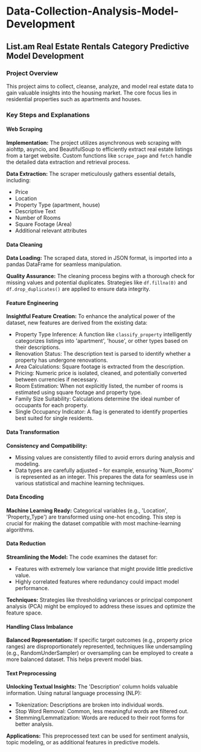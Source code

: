 # Data-Collection-Analysis-Model-Development

## List.am Real Estate Rentals Category Predictive Model Development

### Project Overview

This project aims to collect, cleanse, analyze, and model real estate data to gain valuable insights into the housing market. The core focus lies in residential properties such as apartments and houses.

### Key Steps and Explanations

#### Web Scraping

**Implementation:** The project utilizes asynchronous web scraping with aiohttp, asyncio, and BeautifulSoup to efficiently extract real estate listings from a target website. Custom functions like `scrape_page` and `fetch` handle the detailed data extraction and retrieval process.

**Data Extraction:** The scraper meticulously gathers essential details, including:
- Price
- Location
- Property Type (apartment, house)
- Descriptive Text
- Number of Rooms
- Square Footage (Area)
- Additional relevant attributes

#### Data Cleaning

**Data Loading:** The scraped data, stored in JSON format, is imported into a pandas DataFrame for seamless manipulation.

**Quality Assurance:** The cleaning process begins with a thorough check for missing values and potential duplicates. Strategies like `df.fillna(0)` and `df.drop_duplicates()` are applied to ensure data integrity.

#### Feature Engineering

**Insightful Feature Creation:** To enhance the analytical power of the dataset, new features are derived from the existing data:
- Property Type Inference: A function like `classify_property` intelligently categorizes listings into 'apartment', 'house', or other types based on their descriptions.
- Renovation Status: The description text is parsed to identify whether a property has undergone renovations.
- Area Calculations: Square footage is extracted from the description.
- Pricing: Numeric price is isolated, cleaned, and potentially converted between currencies if necessary.
- Room Estimation: When not explicitly listed, the number of rooms is estimated using square footage and property type.
- Family Size Suitability: Calculations determine the ideal number of occupants for each property.
- Single Occupancy Indicator: A flag is generated to identify properties best suited for single residents.

#### Data Transformation

**Consistency and Compatibility:**
- Missing values are consistently filled to avoid errors during analysis and modeling.
- Data types are carefully adjusted – for example, ensuring 'Num_Rooms' is represented as an integer. This prepares the data for seamless use in various statistical and machine learning techniques.

#### Data Encoding

**Machine Learning Ready:** Categorical variables (e.g., 'Location', 'Property_Type') are transformed using one-hot encoding. This step is crucial for making the dataset compatible with most machine-learning algorithms.

#### Data Reduction

**Streamlining the Model:** The code examines the dataset for:
- Features with extremely low variance that might provide little predictive value.
- Highly correlated features where redundancy could impact model performance.

**Techniques:** Strategies like thresholding variances or principal component analysis (PCA) might be employed to address these issues and optimize the feature space.

#### Handling Class Imbalance

**Balanced Representation:** If specific target outcomes (e.g., property price ranges) are disproportionately represented, techniques like undersampling (e.g., RandomUnderSampler) or oversampling can be employed to create a more balanced dataset. This helps prevent model bias.

#### Text Preprocessing

**Unlocking Textual Insights:** The 'Description' column holds valuable information. Using natural language processing (NLP):
- Tokenization: Descriptions are broken into individual words.
- Stop Word Removal: Common, less meaningful words are filtered out.
- Stemming/Lemmatization: Words are reduced to their root forms for better analysis.

**Applications:** This preprocessed text can be used for sentiment analysis, topic modeling, or as additional features in predictive models.
